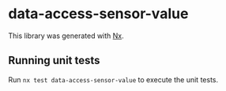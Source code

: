 # data-access-sensor-value

This library was generated with [Nx](https://nx.dev).

## Running unit tests

Run `nx test data-access-sensor-value` to execute the unit tests.
